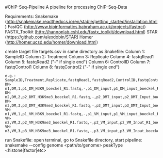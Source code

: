 #ChIP-Seq-Pipeline
A pipeline for processing ChIP-Seq-Data

Requirements:
	Snakemake (http://snakemake.readthedocs.io/en/stable/getting_started/installation.html)
	FastQC (http://www.bioinformatics.babraham.ac.uk/projects/fastqc/)
	FASTX_Toolkit (http://hannonlab.cshl.edu/fastx_toolkit/download.html)
	STAR (https://github.com/alexdobin/STAR)
	Homer (http://homer.ucsd.edu/homer/download.html)

create target file targets.csv in same directory as Snakefile:
	Column 1: SampleID 
	Column 2: Treatment 
	Column 3: Replicate 
	Column 4: fastqRead1 
	Column 5: fastqRead2 ("-" if single end")
	Column 6: ControlID 
	Column 7: fastqControl1 
	Column 8: fastqControl2 ("-" if single end")
	
	e.g.:
	SampleID,Treatment,Replicate,fastqRead1,fastqRead2,ControlID,fastqControl1,fastqControl2
	DM-n1,DM,1,p1_DM_H3K9_boeckel_R1.fastq,-,p1_DM_input,p1_DM_input_boeckel_R1.fastq,-
	DM-n2,DM,2,p2_DMT_H3K9me3_boeckel_R1.fastq,-,p2_DMT_input,p2_DMT_Input_boeckel_R1.fastq,-
	DM-n3,DM,3,p3_DMT_H3K9me3_boeckel_R1.fastq,-,p3_DMT_input,p3_DMT_Input_boeckel_R1.fastq,-
	VM-n1,VM,1,p1_VM_H3K9_boeckel_R1.fastq,-,p1_VM_input,p1_VM_input_boeckel_R1.fastq,-
	VM-n2,VM,2,p2_VM_H3K9me3_boeckel_R1.fastq,-,p2_VM_input,p2_VM_Input_R1_boeckel_R1.fastq,-
	VM-n3,VM,3,p3_VM_H3K9me3_boeckel_R1.fastq,-,p3_VM_input,p3_VM_Input_boeckel_R1.fastq,-

run Snakefile:
	open terminal, go to Snakefile directory, start pipeline:
	snakemake --config genome <path/to/genome> peakType <histone|factor|etc>


